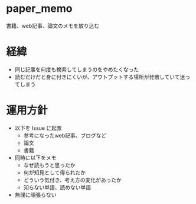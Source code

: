 # paper_memo
書籍、web記事、論文のメモを放り込む

# 経緯  
- 同じ記事を何度も検索してしまうのをやめたくなった
- 読むだけだと身に付きにくいが、アウトプットする場所が発散していて迷ってしまう

# 運用方針
- 以下を Issue に起票
  - 参考になったweb記事、ブログなど
  - 論文
  - 書籍
- 同時に以下をメモ
  - なぜ読もうと思ったか
  - 何が知見として得られたか
  - どういう気付き、考え方の変化があったか
  - 知らない単語、読めない単語
- 無理に頑張らない
